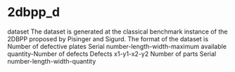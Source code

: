 # 2dbpp_d
dataset
The dataset is generated at the classical benchmark instance of the 2DBPP proposed by Pisinger and Sigurd.
The format of the dataset is 
Number of defective plates 
Serial number-length-width-maximum available quantity-Number of defects
Defects x1-y1-x2-y2 
Number of parts 
Serial number-length-width-quantity

